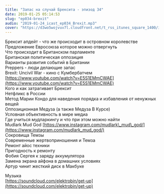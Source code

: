 ```yaml
---
title: "Запас на случай Брексита - эпизод 34"
date: 2019-01-25 05:14:53
slug: "ep034-brexit"
audio: "2019-01-24_icast_ep034_Brexit.mp3"
cover: "https://d3wo5wojvuv7l.cloudfront.net/t_rss_itunes_square_1400/images.spreaker.com/original/d20daaa729fc8cae11f6717f5c961b50.jpg"
---
```

Брексит апдейт - что же происходит в островном королевстве  
Предложение Евросоюза которое можно отвергнуть  
Что происходит в Британском парламенте  
Британская политическая оппозиция  
Варианты развития событий в Британии  
Preppers - люди делающие запас  
Brexit: Uncivil War - кино с Кумбербатчем [https://www.youtube.com/watch?v=E5S1EMmCWAE](https://www.youtube.com/watch?v=E5S1EMmCWAE)  
Кого и как затрагивает Брексит  
Нетфликс в России  
Метод Марии Кондо для наведения порядка и избавления от ненужных вещей  
Оппозиционная Медуза (а также Медуза В Курсе)  
Условная объективность в мире медиа  
Где учиться мудларкингу и что при этом можно найти  
Mudlark Mud God [https://www.instagram.com/mudlark\_mud\_god/](https://www.instagram.com/mudlark_mud_god/)  
Сокровища Темзы  
Современные жертвоприношения и Темза  
Ремонт айос техники  
Пригодность к ремонту  
Фобия Сергея к заряду аккумулятора  
Замена экрана айфона в домашних условиях  
Артур чинит жесткий диск в Макбуке  
  
Музыка  
[https://soundcloud.com/elektrobin/get-up](https://soundcloud.com/elektrobin/get-up)
